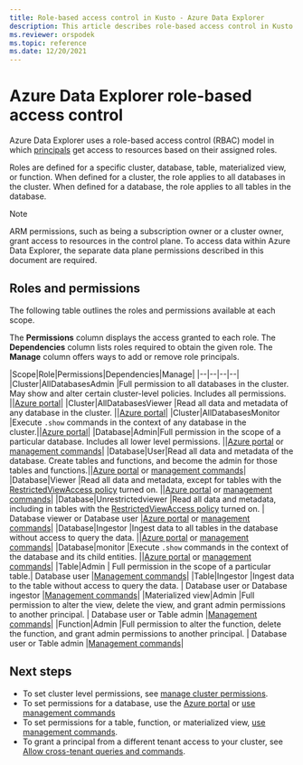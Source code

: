 ```yaml
---
title: Role-based access control in Kusto - Azure Data Explorer
description: This article describes role-based access control in Kusto in Azure Data Explorer.
ms.reviewer: orspodek
ms.topic: reference
ms.date: 12/20/2021
---
```

# Azure Data Explorer role-based access control

Azure Data Explorer uses a role-based access control (RBAC) model in which [principals](principals-and-identity-providers.md) get access to resources based on their assigned roles.

Roles are defined for a specific cluster, database, table, materialized view, or function. When defined for a cluster, the role applies to all databases in the cluster. When defined for a database, the role applies to all tables in the database.

> [!NOTE]
> ARM permissions, such as being a subscription owner or a cluster owner, grant access to resources in the control plane. To access data within Azure Data Explorer, the separate data plane permissions described in this document are required.

## Roles and permissions

The following table outlines the roles and permissions available at each scope.

The **Permissions** column displays the access granted to each role. The **Dependencies** column lists roles required to obtain the given role. The **Manage** column offers ways to add or remove role principals.

|Scope|Role|Permissions|Dependencies|Manage|
|--|--|--|--|
|Cluster|AllDatabasesAdmin |Full permission to all databases in the cluster. May show and alter certain cluster-level policies. Includes all permissions. ||[Azure portal](../../../manage-cluster-permissions.md)|
|Cluster|AllDatabasesViewer |Read all data and metadata of any database in the cluster. ||[Azure portal](../../../manage-cluster-permissions.md)|
|Cluster|AllDatabasesMonitor |Execute `.show` commands in the context of any database in the cluster.||[Azure portal](../../../manage-cluster-permissions.md)|
|Database|Admin|Full permission in the scope of a particular database. Includes all lower level permissions.  ||[Azure portal](../../../manage-database-permissions.md) or [management commands](../security-roles.md)|
|Database|User|Read all data and metadata of the database. Create tables and functions, and become the admin for those tables and functions.||[Azure portal](../../../manage-database-permissions.md) or [management commands](../security-roles.md)|
|Database|Viewer |Read all data and metadata, except for tables with the [RestrictedViewAccess policy](../show-table-restricted-view-access-policy-command.md) turned on. ||[Azure portal](../../../manage-database-permissions.md) or [management commands](../security-roles.md#managing-database-security-roles)|
|Database|Unrestrictedviewer |Read all data and metadata, including in tables with the [RestrictedViewAccess policy](../show-table-restricted-view-access-policy-command.md) turned on. | Database viewer or Database user |[Azure portal](../../../manage-database-permissions.md) or [management commands](../security-roles.md#managing-database-security-roles)|
|Database|Ingestor |Ingest data to all tables in the database without access to query the data. ||[Azure portal](../../../manage-database-permissions.md) or [management commands](../security-roles.md#managing-database-security-roles)|
|Database|monitor |Execute `.show` commands in the context of the database and its child entities. ||[Azure portal](../../../manage-database-permissions.md) or [management commands](../security-roles.md#managing-database-security-roles)|
|Table|Admin | Full permission in the scope of a particular table.| Database user |[Management commands](../security-roles.md#managing-table-security-roles)|
|Table|Ingestor |Ingest data to the table without access to query the data. | Database user or Database ingestor |[Management commands](../security-roles.md#managing-table-security-roles)|
|Materialized view|Admin |Full permission to alter the view, delete the view, and grant admin permissions to another principal. | Database user or Table admin |[Management commands](../security-roles.md#managing-materialized-view-security-roles)|
|Function|Admin |Full permission to alter the function, delete the function, and grant admin permissions to another principal. | Database user or Table admin |[Management commands](../security-roles.md#managing-function-security-roles)|

## Next steps

* To set cluster level permissions, see [manage cluster permissions](../../../manage-cluster-permissions.md).
* To set permissions for a database, use the [Azure portal](../../../manage-database-permissions.md) or [use management commands](../security-roles.md#managing-database-security-roles)
* To set permissions for a table, function, or materialized view, [use management commands](../security-roles.md#management-commands-overview).
* To grant a principal from a different tenant access to your cluster, see [Allow cross-tenant queries and commands](../../../cross-tenant-query-and-commands.md).
